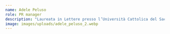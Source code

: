 ```yaml
---
name: Adele Peluso
role: PR manager
description: "Laureata in Lettere presso l’Università Cattolica del Sacro Cuore di Milano, al momento studia Filosofia europea moderna e contemporanea in magistrale presso l’Università del Lussemburgo."
image: images/uploads/adele_peluso_2.webp
---
```

